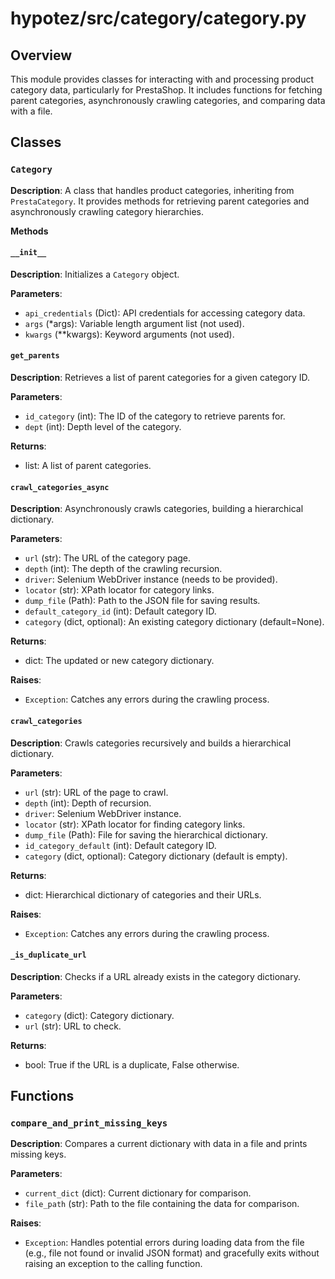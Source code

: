 # hypotez/src/category/category.py

## Overview

This module provides classes for interacting with and processing product category data, particularly for PrestaShop. It includes functions for fetching parent categories, asynchronously crawling categories, and comparing data with a file.


## Classes

### `Category`

**Description**: A class that handles product categories, inheriting from `PrestaCategory`.  It provides methods for retrieving parent categories and asynchronously crawling category hierarchies.

**Methods**

#### `__init__`

**Description**: Initializes a `Category` object.

**Parameters**:

- `api_credentials` (Dict): API credentials for accessing category data.
- `args` (*args): Variable length argument list (not used).
- `kwargs` (**kwargs): Keyword arguments (not used).

#### `get_parents`

**Description**: Retrieves a list of parent categories for a given category ID.

**Parameters**:

- `id_category` (int): The ID of the category to retrieve parents for.
- `dept` (int): Depth level of the category.

**Returns**:

- list: A list of parent categories.


#### `crawl_categories_async`

**Description**: Asynchronously crawls categories, building a hierarchical dictionary.

**Parameters**:

- `url` (str): The URL of the category page.
- `depth` (int): The depth of the crawling recursion.
- `driver`: Selenium WebDriver instance (needs to be provided).
- `locator` (str): XPath locator for category links.
- `dump_file` (Path): Path to the JSON file for saving results.
- `default_category_id` (int): Default category ID.
- `category` (dict, optional): An existing category dictionary (default=None).

**Returns**:

- dict: The updated or new category dictionary.

**Raises**:

- `Exception`: Catches any errors during the crawling process.


#### `crawl_categories`

**Description**: Crawls categories recursively and builds a hierarchical dictionary.


**Parameters**:

- `url` (str): URL of the page to crawl.
- `depth` (int): Depth of recursion.
- `driver`: Selenium WebDriver instance.
- `locator` (str): XPath locator for finding category links.
- `dump_file` (Path): File for saving the hierarchical dictionary.
- `id_category_default` (int): Default category ID.
- `category` (dict, optional): Category dictionary (default is empty).

**Returns**:

- dict: Hierarchical dictionary of categories and their URLs.

**Raises**:

- `Exception`: Catches any errors during the crawling process.


#### `_is_duplicate_url`

**Description**: Checks if a URL already exists in the category dictionary.

**Parameters**:

- `category` (dict): Category dictionary.
- `url` (str): URL to check.

**Returns**:

- bool: True if the URL is a duplicate, False otherwise.



## Functions

### `compare_and_print_missing_keys`

**Description**: Compares a current dictionary with data in a file and prints missing keys.

**Parameters**:

- `current_dict` (dict): Current dictionary for comparison.
- `file_path` (str): Path to the file containing the data for comparison.


**Raises**:

- `Exception`: Handles potential errors during loading data from the file (e.g., file not found or invalid JSON format) and gracefully exits without raising an exception to the calling function.